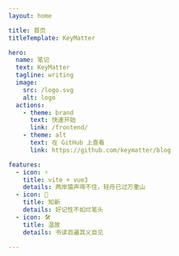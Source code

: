 ```yaml
---
layout: home

title: 首页
titleTemplate: KeyMatter

hero:
  name: 笔记
  text: KeyMatter
  tagline: writing
  image:
    src: /logo.svg
    alt: logo
  actions:
    - theme: brand
      text: 快速开始
      link: /frontend/
    - theme: alt
      text: 在 GitHub 上查看
      link: https://github.com/keymatter/blog

features:
  - icon: ⚡️
    title: vite + vue3
    details: 两岸猿声啼不住，轻舟已过万重山
  - icon: 🖖
    title: 知新
    details: 好记性不如烂笔头
  - icon: 🛠️
    title: 温故
    details: 书读百遍其义自见

---
```

